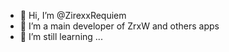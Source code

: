 - 👋 Hi, I’m @ZirexxRequiem
- 👀 I’m a main developer of ZrxW and others apps
- 🌱 I’m still learning ...

<!---
ZirexxRequiem/ZirexxRequiem is a ✨ special ✨ repository because its `README.md` (this file) appears on your GitHub profile.
You can click the Preview link to take a look at your changes.
--->
